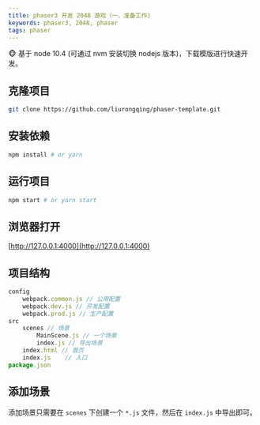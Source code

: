 ```yaml
---
title: phaser3 开发 2048 游戏（一、准备工作)
keywords: phaser3, 2048, phaser
tags: phaser
---
```


:monkey_face: 基于 node 10.4 (可通过 nvm 安装切换 nodejs 版本)，下载模版进行快速开发。
<!--more-->
## 克隆项目
```bash
git clone https://github.com/liurongqing/phaser-template.git
```

## 安装依赖
```bash
npm install # or yarn
```

## 运行项目
```bash
npm start # or yarn start
```

## 浏览器打开
[http://127.0.0.1:4000](http://127.0.0.1:4000)

## 项目结构
```javascript
config
    webpack.common.js // 公用配置
    webpack.dev.js // 开发配置
    webpack.prod.js // 生产配置
src
    scenes // 场景
        MainScene.js // 一个场景
        index.js // 导出场景
    index.html // 首页
    index.js    // 入口
package.json
```

## 添加场景
添加场景只需要在 `scenes` 下创建一个 `*.js` 文件，然后在 `index.js` 中导出即可。
